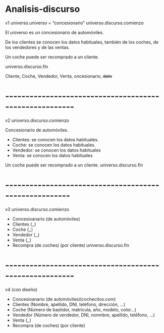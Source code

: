 # Analisis-discurso
v1
universo.universo = “concesionario”
universo.discurso.comienzo

El universo es un concesionario de automóviles.

De los clientes se conocen los datos habituales, también de los coches, de los vendedores y de las ventas.

Un coche puede ser recomprado a un cliente.

universo.discurso.fin

Cliente, Coche, Vendedor, Venta, oncesionario, ~~dato~~

# -------------------------------------------------------
v2
universo.discurso.comienzo

  Concesionario de automóviles.

  - Clientes: se conocen los datos habituales.
  - Coche: se conocen los datos habituales.
  - Vendedor: se conocen los datos habituales
  - Venta: se conocen los datos habituales

  Un coche puede ser recomprado a un cliente.
universo.discurso.fin

# ------------------------------------------------------
v3
universo.discurso.comienzo

  - Concesioanario (de automóviles)
  - Clientes (,,)
  - Coche (,,)
  - Vendedor (,,)
  - Venta (,,)
  - Recompra (de coches) (por cliente)
universo.discurso.fin
# -------------------------------------------------------
v4 (con diseño)

  - Concesioanario (de automóviles)(cochecitos.com)
  - Clientes (Nombre, apellido, DNI, teléfono, dirección, ...)
  - Coche (Número de bastidor, matrícula, año, modelo, color...)
  - Vendedor (Número de vendedor, DNI, nomnbre, apellido, teléfono, ...)
  - Venta (,,)
  - Recompra (de coches) (por cliente)

